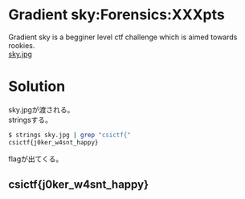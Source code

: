 # Gradient sky:Forensics:XXXpts<!--XXX-->
Gradient sky is a begginer level ctf challenge which is aimed towards rookies.  
[sky.jpg](sky.jpg)  

# Solution
sky.jpgが渡される。  
stringsする。  
```bash
$ strings sky.jpg | grep "csictf{"
csictf{j0ker_w4snt_happy}
```
flagが出てくる。  

## csictf{j0ker_w4snt_happy}